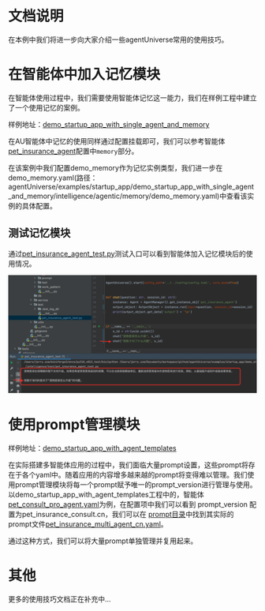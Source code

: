 # 文档说明
在本例中我们将进一步向大家介绍一些agentUniverse常用的使用技巧。

# 在智能体中加入记忆模块
在智能体使用过程中，我们需要使用智能体记忆这一能力，我们在样例工程中建立了一个使用记忆的案例。

样例地址：[demo_startup_app_with_single_agent_and_memory](../../../../examples/startup_app/demo_startup_app_with_single_agent_and_memory)

在AU智能体中记忆的使用同样通过配置挂载即可，我们可以参考智能体[pet_insurance_agent](../../../../examples/startup_app/demo_startup_app_with_single_agent_and_memory/intelligence/agentic/agent/agent_instance/insurance_agent.yaml)配置中`memory`部分。

在该案例中我们配置demo_memory作为记忆实例类型，我们进一步在demo_memory.yaml(路径：agentUniverse/examples/startup_app/demo_startup_app_with_single_agent_and_memory/intelligence/agentic/memory/demo_memory.yaml)中查看该实例的具体配置。

## 测试记忆模块
通过[pet_insurance_agent_test.py](../../../../examples/startup_app/demo_startup_app_with_single_agent_and_memory/intelligence/test/insurance_agent_test.py)测试入口可以看到智能体加入记忆模块后的使用情况。

![](../../_picture/demo_startup_agent_with_memory.png)

# 使用prompt管理模块
样例地址：[demo_startup_app_with_agent_templates](../../../../examples/startup_app/demo_startup_app_with_agent_templates)

在实际搭建多智能体应用的过程中，我们面临大量prompt设置，这些prompt将存在于各个yaml中。随着应用的内容增多越来越的prompt将变得难以管理。我们使用prompt管理模块将每一个prompt赋予唯一的prompt_version进行管理与使用。
以demo_startup_app_with_agent_templates工程中的，智能体[pet_consult_pro_agent.yaml](../../../../examples/startup_app/demo_startup_app_with_agent_templates/intelligence/agentic/agent/agent_instance/insurance_consult_pro_agent.yaml)为例，在配置项中我们可以看到 prompt_version 配置为pet_insurance_consult.cn，我们可以在 [prompt目录](../../../../examples/startup_app/demo_startup_app_with_agent_templates/intelligence/agentic/prompt)中找到其实际的prompt文件[pet_insurance_multi_agent_cn.yaml](../../../../examples/startup_app/demo_startup_app_with_agent_templates/intelligence/agentic/prompt/insurance_multi_agent_cn.yaml)。

通过这种方式，我们可以将大量prompt单独管理并复用起来。

# 其他
更多的使用技巧文档正在补充中...